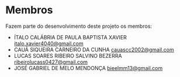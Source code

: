 # Membros

Fazem parte do desenvolvimento deste projeto os membros:

* ÍTALO CALÁBRIA DE PAULA BAPTISTA XAVIER <italo.xavier4040@gmail.com>
* CAUÃ SIQUEIRA CARNEIRO DA CUNHA <cauascc2002@gmail.com>
* LUCAS SOARES RIBEIRO SALVINO BEZERRA <ribeirolucass0427@gmail.com>
* JOSÉ GABRIEL DE MELO MENDONÇA <bieelmm13@gmail.com>
